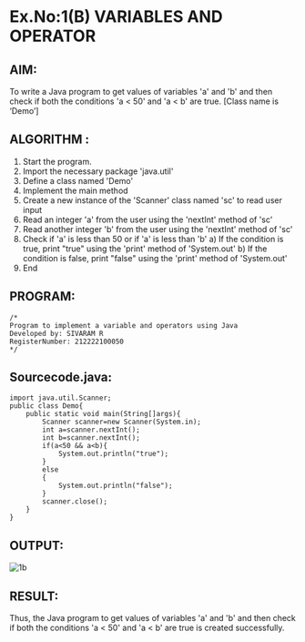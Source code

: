# Ex.No:1(B) VARIABLES AND OPERATOR

## AIM:
To write a Java program to get values of variables 'a' and 'b' and then check if both the conditions 'a < 50' and 'a < b' are true. [Class name is ‘Demo’]

## ALGORITHM :
1.	Start the program.
2.	Import the necessary package 'java.util'
3.	Define a class named 'Demo'
4.	Implement the main method
5.	Create a new instance of the 'Scanner' class named 'sc' to read user input
6.	Read an integer 'a' from the user using the 'nextInt' method of 'sc'
7.	Read another integer 'b' from the user using the 'nextInt' method of 'sc'
8.	Check if 'a' is less than 50 or if 'a' is less than 'b'
a)	If the condition is true, print "true" using the 'print' method of 'System.out'
b)	If the condition is false, print "false" using the 'print' method of 'System.out'
9.	End

## PROGRAM:
 ```
/*
Program to implement a variable and operators using Java
Developed by: SIVARAM R
RegisterNumber: 212222100050
*/
```

## Sourcecode.java:
```
import java.util.Scanner;
public class Demo{
    public static void main(String[]args){
        Scanner scanner=new Scanner(System.in);
        int a=scanner.nextInt();
        int b=scanner.nextInt();
        if(a<50 && a<b){
            System.out.println("true");
        }
        else
        {
            System.out.println("false");
        }
        scanner.close();
    }
}
```

## OUTPUT:

![1b](https://github.com/user-attachments/assets/852aea03-446c-45ad-a842-ecbb090deb6c)


## RESULT:
Thus, the Java program to get values of variables 'a' and 'b' and then check if both the conditions 'a < 50' and 'a < b' are true is created successfully.
